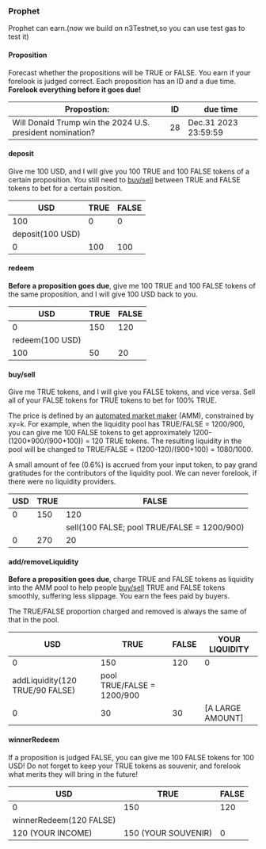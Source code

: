 ### Prophet

Prophet can earn.(now we build on n3Testnet,so you can use test gas to test it)

#### Proposition

Forecast whether the propositions will be TRUE or FALSE. You earn if your forelook is judged correct. Each proposition has an ID and a due time. **Forelook everything before it goes due!**

| Propostion:                                               | ID   | due time             |
| --------------------------------------------------------- | ---- | -------------------- |
| Will Donald Trump win the 2024 U.S. president nomination? | 28   | Dec.31 2023 23:59:59 |

#### deposit

Give me 100 USD, and I will give you 100 TRUE and 100 FALSE tokens of a certain proposition. You still need to [buy/sell](#buysell) between TRUE and FALSE tokens to bet for a certain position. 

| USD              | TRUE | FALSE |
| ---------------- | ---- | ----- |
| 100              | 0    | 0     |
| deposit(100 USD) |      |       |
| 0                | 100  | 100   |

#### redeem

**Before a proposition goes due**, give me 100 TRUE and 100 FALSE tokens of the same proposition, and I will give 100 USD back to you. 

| USD             | TRUE | FALSE |
| --------------- | ---- | ----- |
| 0               | 150  | 120   |
| redeem(100 USD) |      |       |
| 100             | 50   | 20    |

#### buy/sell

Give me TRUE tokens, and I will give you FALSE tokens, and vice versa. Sell all of your FALSE tokens for TRUE tokens to bet for 100% TRUE. 

The price is defined by an [automated market maker](https://flamingo-1.gitbook.io/user-guide/v/master/flamingo-litepaper#convert) (AMM), constrained by xy=k. For example, when the liquidity pool has TRUE/FALSE = 1200/900, you can give me 100 FALSE tokens to get approximately 1200-(1200*900/(900+100)) = 120 TRUE tokens. The resulting liquidity in the pool will be changed to TRUE/FALSE = (1200-120)/(900+100) = 1080/1000.

A small amount of fee (0.6%) is accrued from your input token, to pay grand gratitudes for the contributors of the liquidity pool. We can never forelook, if there were no liquidity providers. 

| USD  | TRUE | FALSE                                       |
| ---- | ---- | ------------------------------------------- |
| 0    | 150  | 120                                         |
|      |      | sell(100 FALSE; pool TRUE/FALSE = 1200/900) |
| 0    | 270  | 20                                          |

#### add/removeLiquidity

**Before a proposition goes due**, charge TRUE and FALSE tokens as liquidity into the AMM pool to help people [buy/sell](#buysell) TRUE and FALSE tokens smoothly, suffering less slippage. You earn the fees paid by buyers. 

The TRUE/FALSE proportion charged and removed is always the same of that in the pool. 

| USD                             | TRUE                       | FALSE | YOUR LIQUIDITY   |
| ------------------------------- | -------------------------- | ----- | ---------------- |
| 0                               | 150                        | 120   | 0                |
| addLiquidity(120 TRUE/90 FALSE) | pool TRUE/FALSE = 1200/900 |       |                  |
| 0                               | 30                         | 30    | [A LARGE AMOUNT] |

#### winnerRedeem

If a proposition is judged FALSE, you can give me 100 FALSE tokens for 100 USD! Do not forget to keep your TRUE tokens as souvenir, and forelook what merits they will bring in the future!

| USD                     | TRUE                | FALSE |
| ----------------------- | ------------------- | ----- |
| 0                       | 150                 | 120   |
| winnerRedeem(120 FALSE) |                     |       |
| 120 (YOUR INCOME)       | 150 (YOUR SOUVENIR) | 0     |
